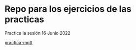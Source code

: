 # Repo para los ejercicios de las practicas

Practica la sesión 16 Junio 2022

[practica-mqtt](/practica-mqtt)

